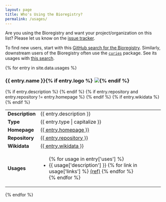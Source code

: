 ```yaml
---
layout: page
title: Who's Using the Bioregistry?
permalink: /usages/
---
```


Are you using the Bioregistry and want your project/organization on this list?
Please let us know on the
[issue tracker](https://github.com/biopragmatics/bioregistry/issues/new).

To find new users, start with this
[GitHub search for the Bioregistry](https://github.com/search?q=%22import+bioregistry%22+OR+%22from+bioregistry+import%22+-user%3Acthoyt+-user%3Asorgerlab+-user%3Abiopragmatics+-is%3Afork+-user%3Apyobo+-user%3Apybel+-user%3Agyorilab&type=code).
Similarly, downstream users of the Bioregistry often use the
[`curies`](https://github.com/cthoyt/curies) package. See its usages with
[this search](https://github.com/search?q=%22import+curies%22+OR+%22from+curies+import%22+-user%3Acthoyt+-user%3Asorgerlab+-user%3Abiopragmatics+-is%3Afork+-user%3Apyobo+-user%3Apybel+-user%3Agyorilab+-repo%3ANCATS-Gamma%2Frobokop+-repo%3Anutanix%2Fcurie+language%3APython&type=code&p=4&l=Python).

{% for entry in site.data.usages %}

### {{ entry.name }}{% if entry.logo %}<img src="{{ entry.logo }}" style="margin-left: 5px; max-height: 35px;" />{% endif %}

<table class="table">
{% if entry.description %}
<tr>
<td><strong>Description</strong></td>
<td>{{ entry.description }}</td>
</tr>
{% endif %}
<tr>
<td><strong>Type</strong></td>
<td>{{ entry.type | capitalize }}</td>
</tr>
<tr>
<td><strong>Homepage</strong></td>
<td><a href="{{ entry.homepage }}">{{ entry.homepage }}</a></td>
</tr>
{% if entry.repository and entry.repository != entry.homepage %}
<tr>
<td><strong>Repository</strong></td>
<td><a href="{{ entry.repository }}">{{ entry.repository }}</a></td>
</tr>
{% endif %}
{% if entry.wikidata %}
<tr>
<td><strong>Wikidata</strong></td>
<td><a href="https://scholia.toolforge.org/{{ entry.wikidata }}">{{ entry.wikidata }}</a></td>
</tr>
{% endif %}
<tr>
<td><strong>Usages</strong></td>
<td>
<ul>
{% for usage in entry['uses'] %}
<li>
{{ usage['description'] }}
{% for link in usage['links'] %}
 <a href="{{ link }}">(ref)</a>
{% endfor %}
</li>
{% endfor %}
</ul>
</td>
</tr>
</table>

{% endfor %}
